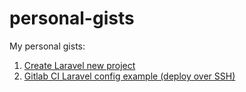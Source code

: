 # personal-gists
My personal gists:
1. [Create Laravel new project](https://gist.github.com/ralymov/33453f144279145d13974682570f722b)
2. [Gitlab CI Laravel config example (deploy over SSH)](https://gist.github.com/ralymov/6b7a9670156209751fa6a5a4103df706)
